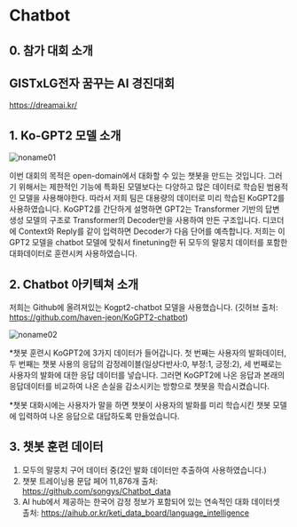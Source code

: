 # Chatbot

## 0. 참가 대회 소개

## GISTxLG전자 꿈꾸는 AI 경진대회
https://dreamai.kr/


## 1. Ko-GPT2 모델 소개
![noname01](https://user-images.githubusercontent.com/57859679/99677988-acba2d00-2abd-11eb-9ef2-5be6d965d2cb.png)

이번 대회의 목적은 open-domain에서 대화할 수 있는 챗봇을 만드는 것입니다. 그러기 위해서는 제한적인 기능에 특화된 모델보다는 다양하고 많은 데이터로 학습된 범용적인 모델을 사용해야한다. 따라서 저희 팀은 대용량의 데이터로 미리 학습된 KoGPT2를 사용하였습니다.
KoGPT2를 간단하게 설명하면 GPT2는 Transformer 기반의 답변 생성 모델의 구조로 Transformer의 Decoder만을 사용하여 만든 구조입니다. 디코더에 Context와 Reply를 같이 입력하면 Decoder가 다음 단어를 예측합니다. 저희는 이 GPT2 모델을 chatbot 모델에 맞춰서 finetuning한 뒤 모두의 말뭉치 데이터를 포함한 대화데이터로 훈련시켜 사용하였습니다.

## 2. Chatbot 아키텍쳐 소개
저희는 Github에 올려져있는 Kogpt2-chatbot 모델을 사용했습니다.
(깃허브 출처: https://github.com/haven-jeon/KoGPT2-chatbot)


![noname02](https://user-images.githubusercontent.com/57859679/99680189-1fc4a300-2ac0-11eb-9f99-723a559201b0.png)

*챗봇 훈련시 KoGPT2에 3가지 데이터가 들어갑니다. 첫 번째는 사용자의 발화데이터, 두 번째는 챗봇 사용의 응답의 감정레이블(일상다반사:0, 부정:1, 긍정:2), 세 번째로는 사용자의 발화에 대한 응답 데이터를 넣습니다. 그러면 KoGPT2에 나온 응답과 본래의 응답데이터를 비교하여 나온 손실을 감소시키는 방향으로 챗봇을 학습시켰습니다.

*챗봇 대화시에는 사용자가 말을 하면 챗봇이 사용자의 발화를 미리 학습시킨 챗봇 모델에 입력하여 나온 응답으로 대답하도록 만들었습니다.

## 3. 챗봇 훈련 데이터 
1) 모두의 말뭉치 구어 데이터 중(2인 발화 데이터만 추출하여 사용하였습니다.)
2) 챗봇 트레이닝용 문답 페어 11,876개
출처: https://github.com/songys/Chatbot_data
3) AI hub에서 제공하는 한국어 감정 정보가 포함되어 있는 연속적인 대화 데이터셋
촐처: https://aihub.or.kr/keti_data_board/language_intelligence
